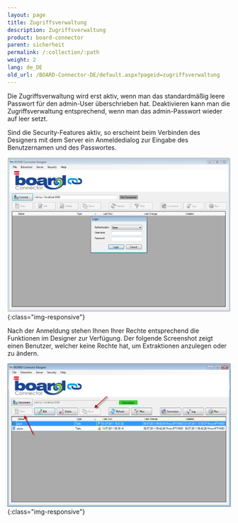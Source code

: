 ```yaml
---
layout: page
title: Zugriffsverwaltung
description: Zugriffsverwaltung
product: board-connector
parent: sicherheit
permalink: /:collection/:path
weight: 2
lang: de_DE
old_url: /BOARD-Connector-DE/default.aspx?pageid=zugriffsverwaltung
---
```


Die Zugriffsverwaltung wird erst aktiv, wenn man das standardmäßig leere Passwort für den admin-User überschrieben hat. Deaktivieren kann man die Zugriffsverwaltung entsprechend, wenn man das admin-Passwort wieder auf leer setzt.

Sind die Security-Features aktiv, so erscheint beim Verbinden des Designers mit dem Server ein Anmeldedialog zur Eingabe des Benutzernamen und des Passwortes. 

![Access-Management-01](/img/content/Access-Management-01.png){:class="img-responsive"}

Nach der Anmeldung stehen Ihnen Ihrer Rechte entsprechend die Funktionen im Designer zur Verfügung. Der folgende Screenshot zeigt einen Benutzer, welcher keine Rechte hat, um Extraktionen anzulegen oder zu ändern. 

![Access-Management-02](/img/content/Access-Management-02.png){:class="img-responsive"}